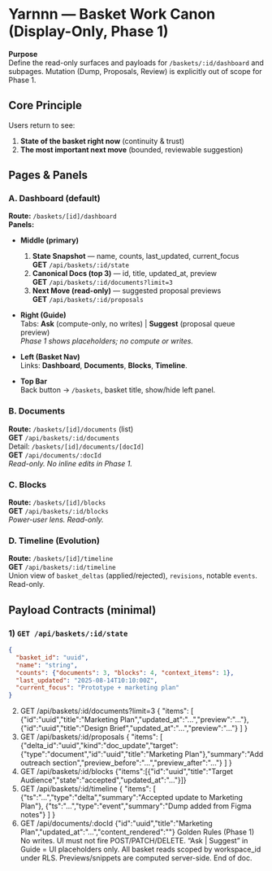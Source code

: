 # Yarnnn — Basket Work Canon (Display-Only, Phase 1)

**Purpose**  
Define the read-only surfaces and payloads for `/baskets/:id/dashboard` and subpages. Mutation (Dump, Proposals, Review) is explicitly out of scope for Phase 1.

## Core Principle
Users return to see:
1) **State of the basket right now** (continuity & trust)  
2) **The most important next move** (bounded, reviewable suggestion)

## Pages & Panels

### A. Dashboard (default)
**Route:** `/baskets/[id]/dashboard`  
**Panels:**
- **Middle (primary)**
  1. **State Snapshot** — name, counts, last_updated, current_focus  
     **GET** `/api/baskets/:id/state`
  2. **Canonical Docs (top 3)** — id, title, updated_at, preview  
     **GET** `/api/baskets/:id/documents?limit=3`
  3. **Next Move (read-only)** — suggested proposal previews  
     **GET** `/api/baskets/:id/proposals`

- **Right (Guide)**  
  Tabs: **Ask** (compute-only, no writes) | **Suggest** (proposal queue preview)  
  *Phase 1 shows placeholders; no compute or writes.*

- **Left (Basket Nav)**  
  Links: **Dashboard**, **Documents**, **Blocks**, **Timeline**.

- **Top Bar**  
  Back button → `/baskets`, basket title, show/hide left panel.

### B. Documents
**Route:** `/baskets/[id]/documents` (list)  
**GET** `/api/baskets/:id/documents`  
Detail: `/baskets/[id]/documents/[docId]`  
**GET** `/api/documents/:docId`  
*Read-only. No inline edits in Phase 1.*

### C. Blocks
**Route:** `/baskets/[id]/blocks`  
**GET** `/api/baskets/:id/blocks`  
*Power-user lens. Read-only.*

### D. Timeline (Evolution)
**Route:** `/baskets/[id]/timeline`  
**GET** `/api/baskets/:id/timeline`  
Union view of `basket_deltas` (applied/rejected), `revisions`, notable `events`. Read-only.

## Payload Contracts (minimal)

### 1) `GET /api/baskets/:id/state`
```json
{
  "basket_id": "uuid",
  "name": "string",
  "counts": {"documents": 3, "blocks": 4, "context_items": 1},
  "last_updated": "2025-08-14T10:10:00Z",
  "current_focus": "Prototype + marketing plan"
}
```
2) GET /api/baskets/:id/documents?limit=3
{
  "items": [
    {"id":"uuid","title":"Marketing Plan","updated_at":"...","preview":"..."},
    {"id":"uuid","title":"Design Brief","updated_at":"...","preview":"..."}
  ]
}
3) GET /api/baskets/:id/proposals
{
  "items": [
    {"delta_id":"uuid","kind":"doc_update","target":{"type":"document","id":"uuid","title":"Marketing Plan"},"summary":"Add outreach section","preview_before":"...","preview_after":"..."}
  ]
}
4) GET /api/baskets/:id/blocks
{"items":[{"id":"uuid","title":"Target Audience","state":"accepted","updated_at":"..."}]}
5) GET /api/baskets/:id/timeline
{
  "items": [
    {"ts":"...","type":"delta","summary":"Accepted update to Marketing Plan"},
    {"ts":"...","type":"event","summary":"Dump added from Figma notes"}
  ]
}
6) GET /api/documents/:docId
{"id":"uuid","title":"Marketing Plan","updated_at":"...","content_rendered":"<html or md preview>"}
Golden Rules (Phase 1)
No writes. UI must not fire POST/PATCH/DELETE.
“Ask | Suggest” in Guide = UI placeholders only.
All basket reads scoped by workspace_id under RLS.
Previews/snippets are computed server-side.
End of doc.
